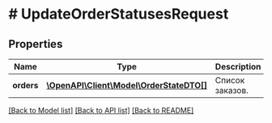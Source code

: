 # # UpdateOrderStatusesRequest

## Properties

Name | Type | Description | Notes
------------ | ------------- | ------------- | -------------
**orders** | [**\OpenAPI\Client\Model\OrderStateDTO[]**](OrderStateDTO.md) | Список заказов. |

[[Back to Model list]](../../README.md#models) [[Back to API list]](../../README.md#endpoints) [[Back to README]](../../README.md)
